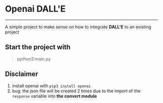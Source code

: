 # Openai DALL'E

---

A simple project to make sense on how to integrate **DALL'E** to an existing project

## Start the project with

> python3 main.py

## Disclaimer

1. install openai with `pip3 install openai`
2. bug: the json file will be created 2 times due to the import of the `response` variable into **the convert module**
